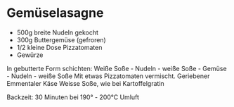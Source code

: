 # Gemüselasagne
* 500g breite Nudeln gekocht
* 300g Buttergemüse (gefroren)
* 1/2 kleine Dose Pizzatomaten
* Gewürze

In gebutterte Form schichten:
Weiße Soße - Nudeln - weiße Soße - Gemüse - Nudeln - weiße Soße
Mit etwas Pizzatomaten vermischt.
Geriebener Emmentaler Käse
Weisse Soße, wie bei Kartoffelgratin

Backzeit: 30 Minuten bei 190° - 200°C Umluft
